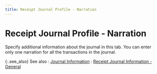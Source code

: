 ```yaml
---
title: Receipt Journal Profile - Narration
---
```


# Receipt Journal Profile - Narration


Specify additional information about the journal in this tab. You can enter only one narration for all the transactions in the journal.


{:.see_also}
See also
: [Journal Information]({{site.acc_baseurl}}/customer-receipts-and-refunds/receipt-jrnl-dtls/journal-information/journal_information_receipt_jrnl.html)
: [Receipt Journal Information - General]({{site.acc_baseurl}}/customer-receipts-and-refunds/creating-a-manual-receipt-journal/receipt_journal_profile_general.html)
